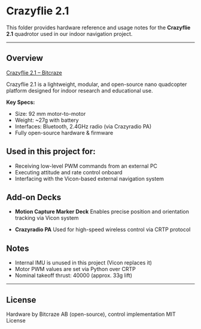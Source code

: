 # Crazyflie 2.1

This folder provides hardware reference and usage notes for the **Crazyflie 2.1** quadrotor used in our indoor navigation project.

---

## Overview

[Crazyflie 2.1 – Bitcraze](https://www.bitcraze.io/products/crazyflie-2-1-plus/)

Crazyflie 2.1 is a lightweight, modular, and open-source nano quadcopter platform designed for indoor research and educational use.

**Key Specs:**

* Size: 92 mm motor-to-motor
* Weight: \~27g with battery
* Interfaces: Bluetooth, 2.4GHz radio (via Crazyradio PA)
* Fully open-source hardware & firmware



## Used in this project for:

* Receiving low-level PWM commands from an external PC
* Executing attitude and rate control onboard
* Interfacing with the Vicon-based external navigation system



## Add-on Decks

* **Motion Capture Marker Deck**
  Enables precise position and orientation tracking via Vicon system

* **Crazyradio PA**
  Used for high-speed wireless control via CRTP protocol



## Notes

* Internal IMU is unused in this project (Vicon replaces it)
* Motor PWM values are set via Python over CRTP
* Nominal takeoff thrust: 40000 (approx. 33g lift)

---

## License

Hardware by Bitcraze AB (open-source), control implementation MIT License
